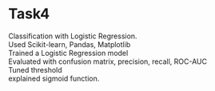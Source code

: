 # Task4
Classification with Logistic Regression.<br>
Used Scikit-learn, Pandas, Matplotlib<br>
Trained a Logistic Regression model<br>
Evaluated with confusion matrix, precision, recall, ROC-AUC<br>
Tuned threshold<br>explained sigmoid function.<br>
